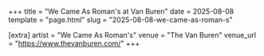 +++
title = "We Came As Roman's at Van Buren"
date = 2025-08-08
template = "page.html"
slug = "2025-08-08-we-came-as-roman-s"

[extra]
artist = "We Came As Roman's"
venue = "The Van Buren"
venue_url = "https://www.thevanburen.com/"
+++
